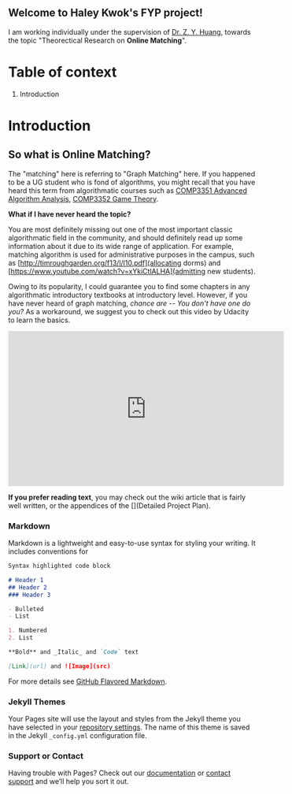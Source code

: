 ## Welcome to Haley Kwok's FYP project!

I am working individually under the supervision of [Dr. Z. Y. Huang](https://i.cs.hku.hk/~zhiyi/), towards the topic "Theorectical Research on **Online Matching**".

# Table of context
1. Introduction

# Introduction
## So what is **Online Matching**?

The "matching" here is referring to "Graph Matching" here. If you happened to be a UG student who is fond of algorithms, you might recall that you have heard this term from algorithmatic courses such as [COMP3351 Advanced Algorithm Analysis](https://www.cs.hku.hk/index.php/programmes/course-offered?infile=2018/comp3351.html), [COMP3352 Game Theory](https://www.cs.hku.hk/index.php/programmes/course-offered?infile=2019/comp3352.html).

**What if I have never heard the topic?**

You are most definitely missing out one of the most important classic algorithmatic field in the community, and should definitely read up some information about it due to its wide range of application. For example, matching algorithm is used for administrative purposes in the campus, such as [http://timroughgarden.org/f13/l/l10.pdf](allocating dorms) and [https://www.youtube.com/watch?v=xYkiCtlALHA](admitting new students).

Owing to its popularity, I could guarantee you to find some chapters in any algorithmatic introductory textbooks at introductory level. However, if you have never heard of graph matching, _chance are -- You don't have one do you?_ As a workaround, we suggest you to check out this video by Udacity to learn the basics. 

<iframe width="560" height="315" src="https://www.youtube.com/watch?v=bOJC93XxoFc" frameborder="0" allow="autoplay; encrypted-media" allowfullscreen></iframe>

**If you prefer reading text**, you may check out the wiki article that is fairly well written, or the appendices of the [](Detailed Project Plan).

### Markdown

Markdown is a lightweight and easy-to-use syntax for styling your writing. It includes conventions for

```markdown
Syntax highlighted code block

# Header 1
## Header 2
### Header 3

- Bulleted
- List

1. Numbered
2. List

**Bold** and _Italic_ and `Code` text

[Link](url) and ![Image](src)
```

For more details see [GitHub Flavored Markdown](https://guides.github.com/features/mastering-markdown/).

### Jekyll Themes

Your Pages site will use the layout and styles from the Jekyll theme you have selected in your [repository settings](https://github.com/haleyk10198/haleyk100198.github.io/settings). The name of this theme is saved in the Jekyll `_config.yml` configuration file.

### Support or Contact

Having trouble with Pages? Check out our [documentation](https://help.github.com/categories/github-pages-basics/) or [contact support](https://github.com/contact) and we’ll help you sort it out.
